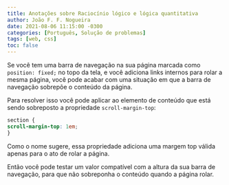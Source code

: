 ```yaml
---
title: Anotações sobre Raciocínio lógico e lógica quantitativa
author: João F. F. Nogueira
date: 2021-08-06 11:15:00 -0300
categories: [Português, Solução de problemas]
tags: [web, css]
toc: false
---
```


Se você tem uma barra de navegação na sua página marcada como `position: fixed;` no topo da tela, e você adiciona links internos para rolar a mesma página, você pode acabar com uma situação em que a barra de navegação sobrepõe o conteúdo da página. 

Para resolver isso você pode aplicar ao elemento de conteúdo que está sendo sobreposto a propriedade `scroll-margin-top`:

```css
section {
scroll-margin-top: 1em;
}
```

Como o nome sugere, essa propriedade adiciona uma margem top válida apenas para o ato de rolar a página.

Então você pode testar um valor compatível com a altura da sua barra de navegação, para que não sobreponha o conteúdo quando a página rolar.